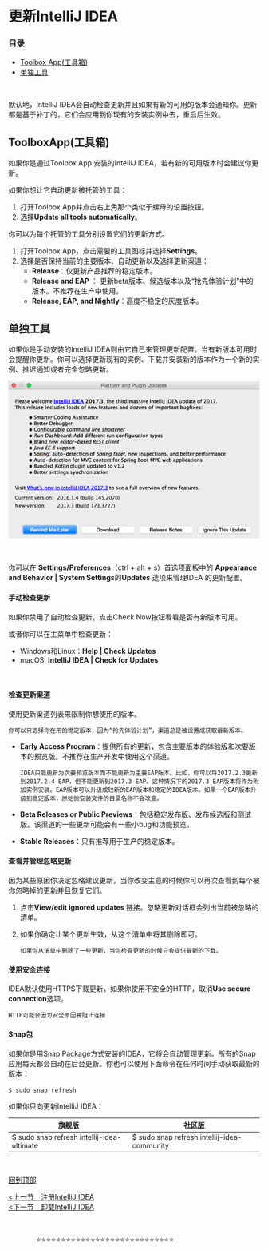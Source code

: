 # 更新IntelliJ IDEA

### 目录

- [Toolbox App(工具箱)](#ToolboxApp(工具箱))
- [单独工具](#单独工具)

&nbsp;

默认地，IntelliJ IDEA会自动检查更新并且如果有新的可用的版本会通知你。更新都是基于补丁的，它们会应用到你现有的安装实例中去，重启后生效。



## ToolboxApp(工具箱)

如果你是通过Toolbox App 安装的IntelliJ IDEA，若有新的可用版本时会建议你更新。

如果你想让它自动更新被托管的工具：

1. 打开Toolbox App并点击右上角那个类似于螺母的设置按钮。
2. 选择**Update all tools automatically**。



你可以为每个托管的工具分别设置它们的更新方式。

1. 打开Toolbox App，点击需要的工具图标并选择**Settings**。
2. 选择是否保持当前的主要版本、自动更新以及选择更新渠道：
   - **Release**：仅更新产品推荐的稳定版本。
   - **Release and EAP** ： 更新beta版本、候选版本以及“抢先体验计划”中的版本。不推荐在生产中使用。
   - **Release, EAP, and Nightly**：高度不稳定的灰度版本。



## 单独工具

如果你是手动安装的IntelliJ IDEA则由它自己来管理更新配置。当有新版本可用时会提醒你更新。你可以选择更新现有的实例、下载并安装新的版本作为一个新的实例、推迟通知或者完全忽略更新。

![alt](<https://github.com/fengyishun/IDEA-Help-ZH-CN/blob/master/resources/ij_update_restart.png>)

&nbsp;

你可以在 **Settings/Preferences**（ctrl + alt + s）首选项面板中的 **Appearance and Behavior | System Settings**的**Updates** 选项来管理IDEA 的更新配置。

#### 手动检查更新

如果你禁用了自动检查更新，点击Check Now按钮看看是否有新版本可用。

或者你可以在主菜单中检查更新：

- Windows和Linux：**Help | Check Updates**
- macOS: **IntelliJ IDEA | Check for Updates**

​	

#### 检查更新渠道

 使用更新渠道列表来限制你想使用的版本。

`你可以只选择你在用的稳定版本，因为“抢先体验计划”，渠道总是被设置成获取最新版本。`

- **Early Access Program**：提供所有的更新，包含主要版本的体验版和次要版本的预览版。不推荐在生产开发中使用这个渠道。

  `IDEA只能更新为次要预览版本而不能更新为主要EAP版本。比如，你可以将2017.2.3更新到2017.2.4 EAP，但不能更新到2017.3 EAP。这种情况下的2017.3 EAP版本将作为附加实例安装。EAP版本可以升级成较新的EAP版本和稳定的IDEA版本。如果一个EAP版本升级到稳定版本，原始的安装文件的目录名称不会改变。`
  
- **Beta Releases or Public Previews**：包括稳定发布版、发布候选版和测试版。该渠道的一些更新可能会有一些小bug和功能预览。

- **Stable Releases**：只有推荐用于生产的稳定版本。



#### 查看并管理忽略更新

因为某些原因你决定忽略建议更新，当你改变主意的时候你可以再次查看到每个被你忽略掉的更新并且恢复它们。

1. 点击**View/edit ignored updates** 链接。忽略更新对话框会列出当前被忽略的清单。

2. 如果你确定让某个更新生效，从这个清单中将其删除即可。

   `如果你从清单中删除了一些更新，当你检查更新的时候只会提供最新的下载。`



#### 使用安全连接

IDEA默认使用HTTPS下载更新，如果你使用不安全的HTTP，取消**Use secure connection**选项。

`HTTP可能会因为安全原因被阻止连接`



#### Snap包

如果你是用Snap Package方式安装的IDEA，它将会自动管理更新。所有的Snap应用每天都会自动在后台更新。你也可以使用下面命令在任何时间手动获取最新的版本：

`$ sudo snap refresh`

如果你只向更新IntelliJ IDEA：

| 旗舰版                                     | 社区版                                      |
| ------------------------------------------ | ------------------------------------------- |
| $ sudo snap refresh intellij-idea-ultimate | $ sudo snap refresh intellij-idea-community |

&nbsp;

[回到顶部](#目录)

[<上一节　注册IntelliJ IDEA](/A.安装IntelliJIDEA/C.注册IntelliJIDEA.md)   　　　　　　　　　　　　　　　　　　　　　　　　　[<下一节　卸载IntelliJ IDEA](/A.安装IntelliJIDEA/E.卸载IntelliJIDEA.md)

&nbsp;

　　　　:star::star::star::star::star::star::star::star::star::star::star::star::star::star::star::star::star::star::star::star::star::star::star::star::star::star::star::star:

